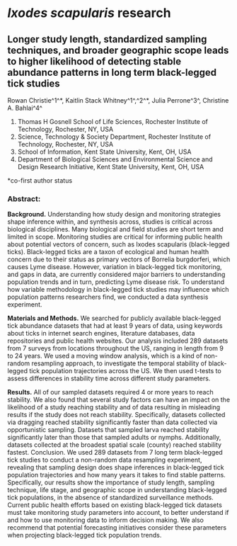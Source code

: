 # *Ixodes scapularis* research

## Longer study length, standardized sampling techniques, and broader geographic scope leads to higher likelihood of detecting stable abundance patterns in long term black-legged tick studies

Rowan Christie^1^\*, Kaitlin Stack Whitney^1^,^2^\*, Julia Perrone^3^, Christine A. Bahlai^4^ 

1. Thomas H Gosnell School of Life Sciences, Rochester Institute of Technology, Rochester, NY, USA 
2. Science, Technology & Society Department, Rochester Institute of Technology, Rochester, NY, USA 
3. School of Information, Kent State University, Kent, OH, USA
4. Department of Biological Sciences and Environmental Science and Design Research Initiative, Kent State University, Kent, OH, USA

*co-first author status

### Abstract:

**Background.** 
Understanding how study design and monitoring strategies shape inference within, and synthesis across, studies is critical across biological disciplines. Many biological and field studies are short term and limited in scope. Monitoring studies are critical for informing public health about potential vectors of concern, such as Ixodes scapularis (black-legged ticks). Black-legged ticks are a taxon of ecological and human health concern due to their status as primary vectors of Borrelia burgdorferi, which causes Lyme disease. However, variation in black-legged tick monitoring, and gaps in data, are currently considered major barriers to understanding population trends and in turn, predicting Lyme disease risk. To understand how variable methodology in black-legged tick studies may influence which population patterns researchers find, we conducted a data synthesis experiment. 

**Materials and Methods.** We searched for publicly available black-legged tick abundance datasets that had at least 9 years of data, using keywords about ticks in internet search engines, literature databases, data repositories and public health websites. Our analysis included 289 datasets from 7 surveys from locations throughout the US, ranging in length from 9 to 24 years. We used a moving window analysis, which is a kind of non-random resampling approach, to investigate the temporal stability of black-legged tick population trajectories across the US. We then used t-tests to assess differences in stability time across different study parameters.

**Results.** All of our sampled datasets required 4 or more years to reach stability. We also found that several study factors can have an impact on the likelihood of a study reaching stability and of data resulting in misleading results if the study does not reach stability. Specifically, datasets collected via dragging reached stability significantly faster than data collected via opportunistic sampling. Datasets that sampled larva reached stability significantly later than those that sampled adults or nymphs. Additionally, datasets collected at the broadest spatial scale (county) reached stability fastest. 
Conclusion. We used 289 datasets from 7 long term black-legged tick studies to conduct a non-random data resampling experiment, revealing that sampling design does shape inferences in black-legged tick population trajectories and how many years it takes to find stable patterns. Specifically, our results show the importance of study length, sampling technique, life stage, and geographic scope in understanding black-legged tick populations, in the absence of standardized surveillance methods. Current public health efforts based on existing black-legged tick datasets must take monitoring study parameters into account, to better understand if and how to use monitoring data to inform decision making. We also recommend that potential forecasting initiatives consider these parameters when projecting black-legged tick population trends. 
